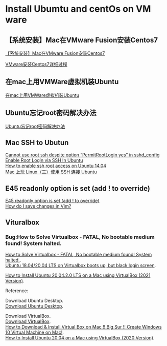 # Install Ubumtu and centOs on VM ware

## 【系统安装】Mac在VMware Fusion安装Centos7

[【系统安装】Mac在VMware Fusion安装Centos7](https://juejin.cn/post/6850418119124402183)

[VMware安装Centos7详细过程](https://www.jianshu.com/p/fd79fdea8224)   

## 在mac上用VMWare虚拟机装Ubuntu
[在mac上用VMWare虚拟机装Ubuntu](https://blog.csdn.net/qq_34419607/article/details/88573212)  

## Ubuntu忘记root密码解决办法
[Ubuntu忘记root密码解决办法](https://blog.51cto.com/u_248709/3248851?xiangguantuijian&08)  

## Mac SSH to Ubutun
[Cannot use root ssh despite option “PermitRootLogin yes” in sshd_config](https://unix.stackexchange.com/questions/448772/cannot-use-root-ssh-despite-option-permitrootlogin-yes-in-sshd-config)
[Enable Root Login via SSH In Ubuntu](https://www.liquidweb.com/kb/enable-root-login-via-ssh/)   
[How to enable ssh root access on Ubuntu 14.04](https://askubuntu.com/questions/469143/how-to-enable-ssh-root-access-on-ubuntu-14-04)   
[Mac 上玩 Linux（三）使用 SSH 连接 Ubuntu](https://www.jianshu.com/p/529ee96413e0)   

## E45 readonly option is set (add ! to override)
[E45 readonly option is set (add ! to override)](https://askubuntu.com/questions/635779/e45-readonly-option-is-set-add-to-override)    
[How do I save changes in Vim?](https://www.cyberciti.biz/faq/how-do-i-save-changes-in-vim/)  



## Vituralbox
### Bug:How to Solve Virtualbox - FATAL, No bootable medium found! System halted.
[How to Solve Virtualbox - FATAL, No bootable medium found! System halted.](https://www.youtube.com/watch?v=hgZFdm9q0wk).   
[Ubuntu 18.04/20.04 LTS on Virtualbox boots up, but black login screen](https://askubuntu.com/questions/1134892/ubuntu-18-04-20-04-lts-on-virtualbox-boots-up-but-black-login-screen).  

[How to Install Ubuntu 20.04.2.0 LTS on a Mac using VirtualBox (2021 Version)](https://www.youtube.com/watch?v=Hzji7w882OY).  

Reference:    

Download Ubuntu Desktop.   
[Download Ubuntu Desktop](https://ubuntu.com/download/desktop).  

Download VirtualBox.   
[Download VirtualBox](https://www.virtualbox.org/wiki/Downloads).   
[How to Download & Install Virtual Box on Mac !! Big Sur !! Create Windows 10 Virtual Machine on Mac!](https://www.youtube.com/watch?v=1ASMgibukWI).  
[How to Install Ubuntu 20.04 on a Mac using VirtualBox (2020 Version)](https://www.youtube.com/watch?v=Hzji7w882OY).  

